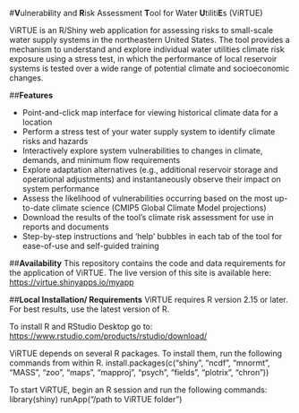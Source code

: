 #**V**ulnerab**i**lity and **R**isk Assessment **T**ool for Water **U**tiliti**E**s (ViRTUE)

ViRTUE is an R/Shiny web application for assessing risks to small-scale water supply systems in the northeastern United States. The tool provides a mechanism to understand and explore individual water utilities climate risk exposure using a stress test, in which the performance of local reservoir systems is tested over a wide range of potential climate and socioeconomic changes. 

##**Features**
*	Point-and-click map interface for viewing historical climate data for a location
*	Perform a stress test of your water supply system to identify climate risks and hazards 
*	Interactively explore system vulnerabilities to changes in climate, demands, and minimum flow requirements
*	Explore adaptation alternatives (e.g., additional reservoir storage and operational adjustments) and instantaneously observe their impact on system performance
*	Assess the likelihood of vulnerabilities occurring based on the most up-to-date climate science (CMIP5 Global Climate Model projections)
*	Download the results of the tool’s climate risk assessment for use in reports and documents
*	Step-by-step instructions and ‘help’ bubbles in each tab of the tool for ease-of-use and self-guided training

##**Availability**
This repository contains the code and data requirements for the application of ViRTUE. 
The live version of this site is available here: https://virtue.shinyapps.io/myapp

##**Local Installation/ Requirements**
ViRTUE requires R version 2.15 or later. For best results, use the latest version of R. 

To install R and RStudio Desktop go to: https://www.rstudio.com/products/rstudio/download/ 

ViRTUE depends on several R packages. To install them, run the following commands from within R.
install.packages(c(“shiny”, “ncdf”, “mnormt”, “MASS”, “zoo”, “maps”, “mapproj”, “psych”, “fields”, “plotrix”, “chron”))

To start ViRTUE, begin an R session and run the following commands:
library(shiny)
runApp(“/path to ViRTUE folder”)

